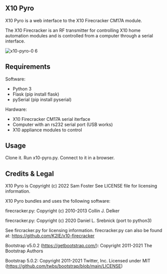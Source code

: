 ## X10 Pyro

X10 Pyro is a web interface to the X10 Firecracker CM17A module.

The X10 Firecracker is an RF transmitter for controlling X10 home automation modules and is controlled from a computer through a serial interface.

![x10-pyro-0 6](https://user-images.githubusercontent.com/261501/171809786-6754cf79-3cb7-4052-9438-104f5f1a4180.png)

## Requirements

Software:

* Python 3
* Flask (pip install flask)
* pySerial (pip install pyserial)

Hardware:

* X10 Firecracker CM17A serial iterface
* Computer with an rs232 serial port (USB works)
* X10 appliance modules to control

## Usage

Clone it. Run x10-pyro.py. Connect to it in a browser.

## Credits & Legal

X10 Pyro is Copyright (c) 2022 Sam Foster
See LICENSE file for licensing information.

X10 Pyro bundles and uses the following software:

firecracker.py: Copyright (c) 2010-2013 Collin J. Delker

firecracker.py: Copyright (c) 2020 Daniel L. Srebnick (port to python3)

See fircracker.py for licensing information. firecracker.py can also be found at: https://github.com/K2IE/x10-firecracker

Bootstrap v5.0.2 (https://getbootstrap.com/): 
Copyright 2011-2021 The Bootstrap Authors

Bootstrap 5.0.2: Copyright 2011-2021 Twitter, Inc. 
Licensed under MIT (https://github.com/twbs/bootstrap/blob/main/LICENSE)


